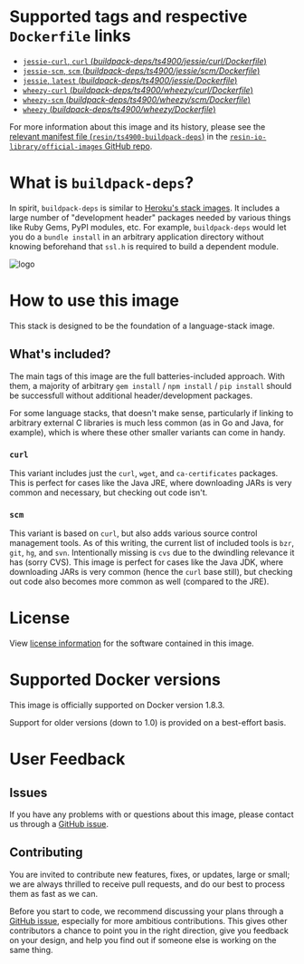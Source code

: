 # Supported tags and respective `Dockerfile` links

-	[`jessie-curl`, `curl` (*buildpack-deps/ts4900/jessie/curl/Dockerfile*)](https://github.com/resin-io-library/base-images/blob/4daa06ceeb6967baafc6b8de1ed2c1aa28918e6b/buildpack-deps/ts4900/jessie/curl/Dockerfile)
-	[`jessie-scm`, `scm` (*buildpack-deps/ts4900/jessie/scm/Dockerfile*)](https://github.com/resin-io-library/base-images/blob/4daa06ceeb6967baafc6b8de1ed2c1aa28918e6b/buildpack-deps/ts4900/jessie/scm/Dockerfile)
-	[`jessie`, `latest` (*buildpack-deps/ts4900/jessie/Dockerfile*)](https://github.com/resin-io-library/base-images/blob/4daa06ceeb6967baafc6b8de1ed2c1aa28918e6b/buildpack-deps/ts4900/jessie/Dockerfile)
-	[`wheezy-curl` (*buildpack-deps/ts4900/wheezy/curl/Dockerfile*)](https://github.com/resin-io-library/base-images/blob/4daa06ceeb6967baafc6b8de1ed2c1aa28918e6b/buildpack-deps/ts4900/wheezy/curl/Dockerfile)
-	[`wheezy-scm` (*buildpack-deps/ts4900/wheezy/scm/Dockerfile*)](https://github.com/resin-io-library/base-images/blob/4daa06ceeb6967baafc6b8de1ed2c1aa28918e6b/buildpack-deps/ts4900/wheezy/scm/Dockerfile)
-	[`wheezy` (*buildpack-deps/ts4900/wheezy/Dockerfile*)](https://github.com/resin-io-library/base-images/blob/4daa06ceeb6967baafc6b8de1ed2c1aa28918e6b/buildpack-deps/ts4900/wheezy/Dockerfile)

For more information about this image and its history, please see the [relevant manifest file (`resin/ts4900-buildpack-deps`)](https://github.com/resin-io-library/official-images/blob/master/library/ts4900-buildpack-deps) in the [`resin-io-library/official-images` GitHub repo](https://github.com/resin-io-library/official-images).

# What is `buildpack-deps`?

In spirit, `buildpack-deps` is similar to [Heroku's stack images](https://github.com/heroku/stack-images/blob/master/bin/cedar.sh). It includes a large number of "development header" packages needed by various things like Ruby Gems, PyPI modules, etc. For example, `buildpack-deps` would let you do a `bundle install` in an arbitrary application directory without knowing beforehand that `ssl.h` is required to build a dependent module.

![logo](https://raw.githubusercontent.com/resin-io-library/docs/master/ts4900-buildpack-deps/logo.png)

# How to use this image

This stack is designed to be the foundation of a language-stack image.

## What's included?

The main tags of this image are the full batteries-included approach. With them, a majority of arbitrary `gem install` / `npm install` / `pip install` should be successfull without additional header/development packages.

For some language stacks, that doesn't make sense, particularly if linking to arbitrary external C libraries is much less common (as in Go and Java, for example), which is where these other smaller variants can come in handy.

### `curl`

This variant includes just the `curl`, `wget`, and `ca-certificates` packages. This is perfect for cases like the Java JRE, where downloading JARs is very common and necessary, but checking out code isn't.

### `scm`

This variant is based on `curl`, but also adds various source control management tools. As of this writing, the current list of included tools is `bzr`, `git`, `hg`, and `svn`. Intentionally missing is `cvs` due to the dwindling relevance it has (sorry CVS). This image is perfect for cases like the Java JDK, where downloading JARs is very common (hence the `curl` base still), but checking out code also becomes more common as well (compared to the JRE).

# License

View [license information](https://www.debian.org/social_contract#guidelines) for the software contained in this image.

# Supported Docker versions

This image is officially supported on Docker version 1.8.3.

Support for older versions (down to 1.0) is provided on a best-effort basis.

# User Feedback

## Issues

If you have any problems with or questions about this image, please contact us through a [GitHub issue](https://github.com/resin-io-library/base-images/issues).

## Contributing

You are invited to contribute new features, fixes, or updates, large or small; we are always thrilled to receive pull requests, and do our best to process them as fast as we can.

Before you start to code, we recommend discussing your plans through a [GitHub issue](https://github.com/resin-io-library/base-images/issues), especially for more ambitious contributions. This gives other contributors a chance to point you in the right direction, give you feedback on your design, and help you find out if someone else is working on the same thing.
